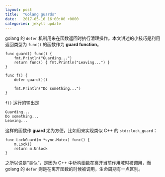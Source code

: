 ```yaml
---
layout: post
title:  "Golang guards"
date:   2017-05-16 16:00:00 +0000
categories: jekyll update
---
```

golang 的 `defer` 机制用来在函数返回时执行清理操作。本文讲述的小技巧是利用返回类型为 `func()` 的函数作为 **guard function**。

```golang
func guard() func() {
	fmt.Println("Guarding...")
	return func() { fmt.Println("Leaving...") }
}

func f() {
	defer guard()()

	fmt.Println("Do something...")
}
```

`f()` 运行的输出是

```
Guarding...
Do something...
Leaving...
```

这样的函数作 **guard** 尤为方便，比如用来实现类似 C++ 的 `std::lock_guard`：

```golang
func LockGuard(m *sync.Mutex) func() {
	m.Lock()
	return m.Unlock
}
```

 之所以说是“类似”，是因为 C++ 中析构函数在离开当前作用域时被调用，而 golang 的 `defer` 则是在离开函数的时候被调用，生命周期有一点区别。

